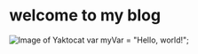 # welcome to my blog
![Image of Yaktocat](https://octodex.github.com/images/yaktocat.png)
var myVar = "Hello, world!";
